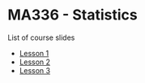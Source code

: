 # MA336 - Statistics

List of course slides

- [Lesson 1](MA336-Lesson-1-Statistical-Studies.html)
- [Lesson 2](MA336-Lesson-2-Graphical-Descriptions.html)
- [Lesson 3](MA336-Lesson-3-Measure-Center-Spread.html)

